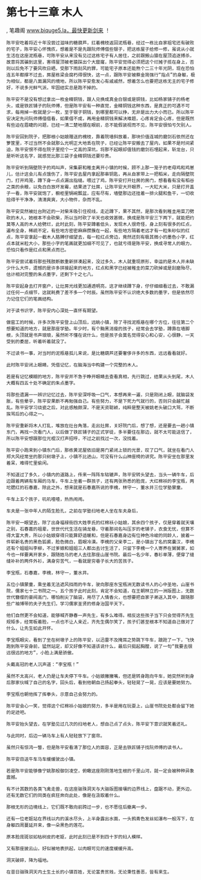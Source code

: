 # 第七十三章 木人
, 笔趣阁 www.biquge5.la，最快更新剑来 ！

    陈平安吃着将近十年没尝过滋味的糖葫芦，扛着槐枝返回泥瓶巷，经过一栋比自家祖宅还有破败的宅子，陈平安心怀愧疚，想着是不是先跟阮师傅借些银子，把这栋屋子给修一修，虽说从小就生活在这座泥瓶巷，可陈平安从来没有见过这栋宅子有人居住，之前跟搬山猿在屋顶追逐搏杀，故意将其骗到这里，害得屋顶被老猿踩出个大窟窿，陈平安觉得必须把这个烂摊子揽在身上，否则以后免不了要风吹日晒，受那下雨刮风的罪，可能宅子原本还能熬个二三十年光阴，现在恐怕连五年都撑不过去，房屋栋梁会腐朽得很快，这一点，跟陈平安被蔡金简强行“指点”的身躯，极为相似，都是八面漏风的境地，所以陈平安愈发心有戚戚然，想着怎么也要把这栋无主的宅子修好，不说多光鲜气派，牢固结实总是跑不掉的。

    陈平安不是没有想过拿出一枚金精铜钱，跟人兑换成真金白银或是铜钱，比如杨家铺子的杨老头，或是铁匠铺子的阮师傅，但是陈平安有一种直觉，金精铜钱这种东西，是真正的可遇不可求，每用掉一枚就是少一枚，至于银子铜钱，到哪里都可以挣，无非是出力大小而已。所以陈平安决定先问阮师傅借借看，如果借不成，再用金精铜钱来解决难题，心疼肯定会心疼，但是既然有些迫在眉睫的问题，已经一清二楚地摆在眼前，总不能假装视而不见，陈平安很怕亏欠别人。

    陈平安回到院子，把那根小姑娘赠送的槐枝，靠着院墙斜放着，那块价值连城的磨剑石依然还在箩筐里，不过当然不会就那么光明正大地丢在院子，已经让陈平安搬去了屋内，如果不是时间紧迫，陈平安恨不得在院子里挖个一丈高的深坑，将那不起眼却值钱的磨剑石埋起来，斩龙台，只是听听这名字，就感觉比那三袋子金精铜钱还要珍贵。

    陈平安听到隔壁院子的鸡叫声，宋集薪和稚圭离开小镇的时候，顾不上那一笼子的老母鸡和鸡崽儿，估计这会儿有点饿伤了，陈平安去屋内拿起那串钥匙，再从自家带上一把稻米，走向隔壁院门，打开鸡笼，蹲下身一点点漏出指缝。喂过了鸡，陈平安打开灶房的房门，想看看有没有稻谷之类的余粮，以免白白放坏发霉，结果进了灶房，让陈平安大开眼界，一大缸大米，只是打开盖子一看，陈平安就饱了，橱柜里锅碗瓢盆，应有尽有，墙壁那边还挂着一排火腿和鱼干，一切收拾得干干净净，清清爽爽，大小物件，杂而不乱。

    陈平安突然被灶台附近的一对柴禾吸引住视线，走近蹲下，果不其然，是那次看到稚圭用菜刀劈砍的木人，她根本不会砍柴，所以当时砍了半天也收效甚微，换成是陈平安三下两下，就能把约莫等人高的木人给劈烂，此时此刻，陈平安蹲着低头，发现木人很奇怪，身上刻有很多的红点，遍布全身，稀疏不定，有些地方密密麻麻攒簇在一起，有些地方隔着老远才有一粒朱砂似的红点，陈平安拿起一截木人胳膊仔细望去，每一粒红点旁边，竟然还刻有极其微小的墨色小字，红点本就米粒大小，那些小字的笔画就更加细不可见了，也就亏得是陈平安，换成寻常人的眼力，恐怕只看作是红点和黑点而已。

    陈平安尝试着将那些残肢断骸重新拼凑起来，没过多久，木人就重现原形，幸运的是木人并未缺少什么大件，遗憾的是许多拼接起来的地方，红点和黑字已经被稚圭的菜刀砍掉或是刮磨殆尽，估计相对完整的朱点墨字，还剩下十之七八。

    陈平安起身去打开窗户，让灶房光线更加通透明亮，这才继续蹲下身，仔仔细细看过去，不敢漏过任何一点细节，这就耗费了差不多一个时辰。虽然陈平安不认识绝大多数的墨字，但是依然尽力记住它们的笔画结构。

    对于读书识字，陈平安内心深处一直怀有期望。

    做窑工的时候，许多次陈平安登上山顶后，远眺小镇，除了寻找泥瓶巷在哪个方位，往往第二个想要知道的地方，就是那座学塾。年少时，有个黝黑消瘦的孩子，经常会去学塾，蹲靠在墙脚根，头顶就是书声琅琅，虽然听不懂在说什么，但是孩子会莫名觉得安心和心安，心很静，一天受到的委屈，听着听着就没了。

    不过读书一事，对当时的泥瓶巷孤儿来说，是比糖葫芦还要奢侈许多的东西，远远看看就好。

    此时陈平安闭上眼睛，凭借记忆，在脑海当中构建一个完整的木人。

    若是有记忆模糊的地方，陈平安并不急于睁开眼睛去查看真相，先行跳过，结果从头到尾，木人大概有四五十处不确定的朱点墨字。

    将那些遗漏一一辨识记忆过去，陈平安深呼吸一口气，本想再来一遍，只是刚闭上眼，就脑袋发胀，有些晕乎，陈平安果断不再勉强自己。有些努力，不是下死力气就行的，否则只会越忙越乱。陈平安学习烧瓷之后，对此感触颇深，不是天资聪颖，纯粹是整天被姚老头破口大骂，不断挨骂后的心得之一。

    陈平安重新将木人打乱，堆放在灶台角落，走出灶房，关好院门后，想了想，还是要去一趟小镇东门，再找一次看门人，以后做了铁匠铺子的正式学徒，多半要住在那边，就不太可能送信了，所以陈平安想跟那位光棍汉打声招呼，不过之前找过一次，没找着。

    陈平安小跑来到小镇东门后，那栋黄泥屋依旧是房门紧闭上锁的光景，叹了口气，就坐在看门人郑大风经常坐的那只树墩子上，小镇不比进山，可没有什么山神座椅的讲究。陈平安坐在那里发着呆，难得忙里偷闲。

    不知道过了多久，小镇内的道路上，传来一阵阵车轱辘声，陈平安转头望去，当头一辆牛车，后边跟着两辆有车厢的马车，牛车上坐着一群孩子，还有两张熟悉的脸庞，大红棉袄的李宝瓶，两坨腮红的石春嘉，除此之外，想来就是石春嘉所说的李槐，林守一，董水井三位学塾蒙童。

    牛车上五个孩子，叽叽喳喳，热热闹闹。

    车夫是一张中年人的陌生脸孔，之前在学塾扫地老人坐在车夫身后，

    陈平安一眼望去，除了出身福禄街四大姓李氏的红棉袄小姑娘，其余四个孩子，仅是穿着就天壤之别，石春嘉的祖辈，世世代代生活在骑龙巷，守着那间名叫压岁的老铺子，衣食无忧，但算不得大富大贵，所以小姑娘穿得只能算舒适暖和，但是石春嘉身边有位神色冷峻的同龄人，披着一件崭新名贵的黑色狐裘，脸色微白，眉眼冷漠。李槐的父亲李二，是小镇出了名的窝囊汉，李槐还有个姐姐叫李柳，不过爹娘和姐姐三人都出去讨生活了，只留下李槐一个人寄养在舅舅家，如今也一样要离开家乡，跟随姓马的老人去往那座山崖书院。最后一名少年，春衫单薄，便穿了缝缝补补的两件外衫，满身穷苦气，一看就是穷巷子长大的苦孩子。

    李宝瓶，石春嘉，李槐，林守一，董水井。

    五位小镇蒙童，乘坐着无法遮风挡雨的牛车，驶向那座东宝瓶洲无数读书人的心中圣地，山崖书院，儒家七十二书院之一。五个孩子此时此刻，肯定不会知道，在王朝林立的一洲版图上，无数世代簪缨的豪阀高门，哪怕削尖了脑袋，用尽了人情香火，也想要把自家子弟送入其中，跟随那些广袖博带的夫子先生们，学习儒家圣贤的修身治国平天下。

    他们自然更不会知道，能够喊齐静春一声先生，有多么难得。相反这些孩子当下只会觉得齐先生规矩多，经常板着脸，一点也不让人亲近，齐先生偶尔笑了，孩子们甚至根本不知道自己做对了什么，让先生如此开怀。

    李宝瓶眼尖，看到了坐在树墩子上的陈平安，以迅雷不及掩耳之势跳下牛车，踉跄了一下，飞快跑到陈平安身前，猛然站定，却又好像不知道该说什么，最后只挺起胸膛，说了一句“我要去很远很远的地方”，小脸上满是骄傲。

    头戴高冠的老人沉声道：“李宝瓶！”

    虽然不太高兴，老人仍是让车夫停下牛车。小姑娘撇撇嘴，但还是转身跑向牛车，她突然听到身后那家伙喊了自己的名字，回头后，看到他朝自己扬起拳头，轻轻晃了一晃，应该是要她努力。

    李宝瓶也朝他挥了挥拳头，示意自己会努力的。

    陈平安会心一笑，觉得这个红棉袄小姑娘的努力，多半是用在玩耍上，山崖书院处处都会留下她的足迹吧。

    陈平安抬头望去，在学塾见过几次的扫地老人，想自己点了点头，陈平安下意识就笑着还礼。

    与此同时，后边一辆马车上有人轻轻放下了窗帘。

    虽然只有惊鸿一瞥，但是陈平安看清了那位人的面容，正是去铁匠铺子找阮师傅的读书人。

    陈平安目送牛车马车缓缓驶出小镇。

    若是陈平安能够像宁姚那般御剑凌空，俯瞰这座刚刚落地生根的千里山河，就一定会被种种异象震撼。

    有不计其数的各类飞禽走兽，在这座骊珠洞天与大骊版图接壤的边界线上，盘踞不动，更外边，还有无数它们的同类在疯狂奔向此处，像是在汲取着什么。

    那根无形的边境线上，它们既不敢向前跨过一步，也不愿往后撤离一步。

    还有一位老妪站在界线以内的溪水尽头，上半身露出水面，一头鸦青色发丝如瀑布一般泻下，在身躯四周蔓延开来，像一朵黑色的莲花。

    原本脸庞斑驳如枯树皮的老妪，此时此刻已是不到四十岁的妇人模样。

    又有那座披云山，好似被地表拱起，以肉眼可见的速度缓缓升高。

    洞天破碎，降为福地。

    在昔日骊珠洞天内土生土长的小镇百姓，无论富贵贫贱，无论秉性善恶，皆有来生。